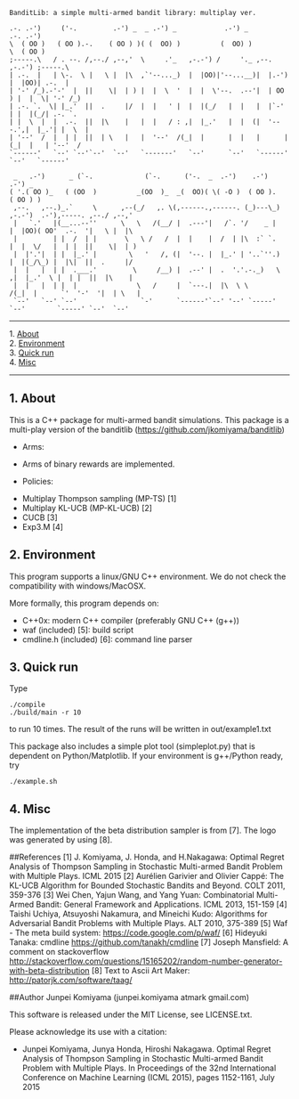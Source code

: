    BanditLib: a simple multi-armed bandit library: multiplay ver.
    
    .-. .-')     ('-.         .-') _  _ .-') _            .-') _                   .-. .-')   
    \  ( OO )   ( OO ).-.    ( OO ) )( (  OO) )          (  OO) )                  \  ( OO )  
    ;-----.\   / . --. /,--./ ,--,'  \     .'_   ,-.-') /     '._ ,--.      ,-.-') ;-----.\  
    | .-.  |   | \-.  \ |   \ |  |\  ,`'--..._)  |  |OO)|'--...__)|  |.-')  |  |OO)| .-.  |  
    | '-' /_).-'-'  |  ||    \|  | ) |  |  \  '  |  |  \'--.  .--'|  | OO ) |  |  \| '-' /_) 
    | .-. `.  \| |_.'  ||  .     |/  |  |   ' |  |  |(_/   |  |   |  |`-' | |  |(_/| .-. `.  
    | |  \  |  |  .-.  ||  |\    |   |  |   / : ,|  |_.'   |  |  (|  '---.',|  |_.'| |  \  | 
    | '--'  /  |  | |  ||  | \   |   |  '--'  /(_|  |      |  |   |      |(_|  |   | '--'  / 
    `------'   `--' `--'`--'  `--'   `-------'   `--'      `--'   `------'  `--'   `------'  

     _   .-')      _ (`-.             (`-.      ('-.  _  .-')    .-')                              .-') _  
    ( '.( OO )_   ( (OO  )          _(OO  )_  _(  OO)( \( -O )  ( OO ).                           ( OO ) ) 
     ,--.   ,--.)_.`     \      ,--(_/   ,. \(,------.,------. (_)---\_)  ,-.-')  .-'),-----. ,--./ ,--,'  
     |   `.'   |(__...--''      \   \   /(__/ |  .---'|   /`. '/    _ |   |  |OO)( OO'  .-.  '|   \ |  |\  
     |         | |  /  | |       \   \ /   /  |  |    |  /  | |\  :` `.   |  |  \/   |  | |  ||    \|  | ) 
     |  |'.'|  | |  |_.' |        \   '   /, (|  '--. |  |_.' | '..`''.)  |  |(_/\_) |  |\|  ||  .     |/  
     |  |   |  | |  .___.'         \     /__) |  .--' |  .  '.'.-._)   \ ,|  |_.'  \ |  | |  ||  |\    |   
     |  |   |  | |  |               \   /     |  `---.|  |\  \ \       /(_|  |      `'  '-'  '|  | \   |   
     `--'   `--' `--'                `-'      `------'`--' '--' `-----'   `--'        `-----' `--'  `--' 

- - -
1\. [About](#about)  
2\. [Environment](#environment)  
3\. [Quick run](#quick)  
4\. [Misc](#misc)  
- - -

<a name="about"></a>

## 1\. About
  This is a C++ package for multi-armed bandit simulations. 
  This package is a multi-play version of the banditlib (https://github.com/jkomiyama/banditlib)

+ Arms:
 - Arms of binary rewards are implemented.

+ Policies:
 - Multiplay Thompson sampling (MP-TS) [1]
 - Multiplay KL-UCB (MP-KL-UCB) [2]
 - CUCB [3]
 - Exp3.M [4]
     
<a name="environment"></a>

## 2\. Environment
  This program supports a linux/GNU C++ environment. We do not check the compatibility with windows/MacOSX.
  
  More formally, this program depends on:
  - C++0x: modern C++ compiler (preferably GNU C++ (g++))
  -  waf (included) [5]: build script
  -  cmdline.h (included) [6]: command line parser
  
<a name="quick"></a>

## 3\. Quick run
  Type 
  
    ./compile
    ./build/main -r 10
    
  to run 10 times. The result of the runs will be written in out/example1.txt

  This package also includes a simple plot tool (simpleplot.py) that is dependent on Python/Matplotlib.
  If your environment is g++/Python ready, try
  
    ./example.sh

<a name="misc"></a>

## 4\. Misc
  The implementation of the beta distribution sampler is from [7].
  The logo was generated by using [8].
  
##References
    [1] J. Komiyama, J. Honda, and H.Nakagawa: Optimal Regret Analysis of Thompson Sampling in Stochastic Multi-armed Bandit Problem with Multiple Plays. ICML 2015
    [2] Aurélien Garivier and Olivier Cappé: The KL-UCB Algorithm for Bounded Stochastic Bandits and Beyond. COLT 2011, 359-376
    [3] Wei Chen, Yajun Wang, and Yang Yuan: Combinatorial Multi-Armed Bandit: General Framework and Applications. ICML 2013, 151-159
    [4] Taishi Uchiya, Atsuyoshi Nakamura, and Mineichi Kudo: Algorithms for Adversarial Bandit Problems with Multiple Plays. ALT 2010, 375-389 
    [5] Waf - The meta build system: https://code.google.com/p/waf/
    [6] Hideyuki Tanaka: cmdline https://github.com/tanakh/cmdline
    [7] Joseph Mansfield: A comment on stackoverflow http://stackoverflow.com/questions/15165202/random-number-generator-with-beta-distribution
    [8] Text to Ascii Art Maker: http://patorjk.com/software/taag/

##Author
  Junpei Komiyama (junpei.komiyama atmark gmail.com)

  This software is released under the MIT License, see LICENSE.txt.

  Please acknowledge its use with a citation: 
+  Junpei Komiyama, Junya Honda, Hiroshi Nakagawa. Optimal Regret Analysis of Thompson Sampling in Stochastic Multi-armed Bandit Problem with Multiple Plays. In Proceedings of the 32nd International Conference on Machine Learning (ICML 2015), pages 1152-1161, July 2015
